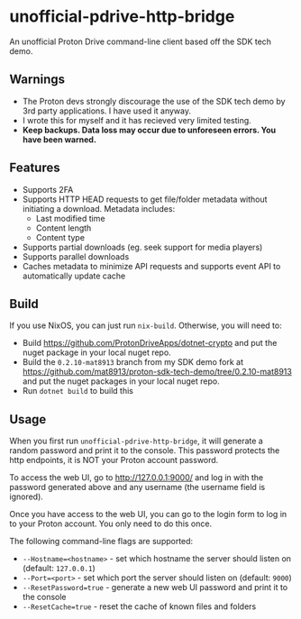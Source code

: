 # unofficial-pdrive-http-bridge

An unofficial Proton Drive command-line client based off the SDK tech demo.

## Warnings

* The Proton devs strongly discourage the use of the SDK tech demo by 3rd party
  applications. I have used it anyway.
* I wrote this for myself and it has recieved very limited testing.
* **Keep backups. Data loss may occur due to unforeseen errors. You have been
  warned.**

## Features

* Supports 2FA
* Supports HTTP HEAD requests to get file/folder metadata without initiating a
  download. Metadata includes:
  * Last modified time
  * Content length
  * Content type
* Supports partial downloads (eg. seek support for media players)
* Supports parallel downloads
* Caches metadata to minimize API requests and supports event API to
  automatically update cache

## Build

If you use NixOS, you can just run `nix-build`. Otherwise, you will need to:

* Build https://github.com/ProtonDriveApps/dotnet-crypto and put the nuget
  package in your local nuget repo.
* Build the `0.2.10-mat8913` branch from my SDK demo fork at
  https://github.com/mat8913/proton-sdk-tech-demo/tree/0.2.10-mat8913 and put
  the nuget packages in your local nuget repo.
* Run `dotnet build` to build this

## Usage

When you first run `unofficial-pdrive-http-bridge`, it will generate a random
password and print it to the console. This password protects the http endpoints,
it is NOT your Proton account password.

To access the web UI, go to http://127.0.0.1:9000/ and log in with the password
generated above and any username (the username field is ignored).

Once you have access to the web UI, you can go to the login form to log in to
your Proton account. You only need to do this once.

The following command-line flags are supported:

* `--Hostname=<hostname>` - set which hostname the server should listen on
  (default: `127.0.0.1`)
* `--Port=<port>` - set which port the server should listen on (default: `9000`)
* `--ResetPassword=true` - generate a new web UI password and print it to the
  console
* `--ResetCache=true` - reset the cache of known files and folders
